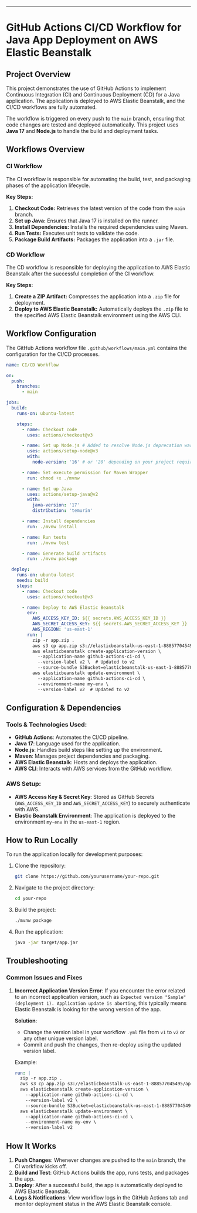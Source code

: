
---

# GitHub Actions CI/CD Workflow for Java App Deployment on AWS Elastic Beanstalk

## Project Overview
This project demonstrates the use of GitHub Actions to implement Continuous Integration (CI) and Continuous Deployment (CD) for a Java application. The application is deployed to AWS Elastic Beanstalk, and the CI/CD workflows are fully automated.

The workflow is triggered on every push to the `main` branch, ensuring that code changes are tested and deployed automatically. This project uses **Java 17** and **Node.js** to handle the build and deployment tasks.

## Workflows Overview

### CI Workflow
The CI workflow is responsible for automating the build, test, and packaging phases of the application lifecycle.

**Key Steps:**
1. **Checkout Code:** Retrieves the latest version of the code from the `main` branch.
2. **Set up Java:** Ensures that Java 17 is installed on the runner.
3. **Install Dependencies:** Installs the required dependencies using Maven.
4. **Run Tests:** Executes unit tests to validate the code.
5. **Package Build Artifacts:** Packages the application into a `.jar` file.

### CD Workflow
The CD workflow is responsible for deploying the application to AWS Elastic Beanstalk after the successful completion of the CI workflow.

**Key Steps:**
1. **Create a ZIP Artifact:** Compresses the application into a `.zip` file for deployment.
2. **Deploy to AWS Elastic Beanstalk:** Automatically deploys the `.zip` file to the specified AWS Elastic Beanstalk environment using the AWS CLI.

## Workflow Configuration
The GitHub Actions workflow file `.github/workflows/main.yml` contains the configuration for the CI/CD processes.

```yaml
name: CI/CD Workflow

on:
  push:
    branches:
      - main

jobs:
  build:
    runs-on: ubuntu-latest

    steps:
      - name: Checkout code
        uses: actions/checkout@v3

      - name: Set up Node.js # Added to resolve Node.js deprecation warning
        uses: actions/setup-node@v3
        with:
          node-version: '16' # or '20' depending on your project requirements

      - name: Set execute permission for Maven Wrapper
        run: chmod +x ./mvnw

      - name: Set up Java
        uses: actions/setup-java@v2
        with:
          java-version: '17'
          distribution: 'temurin'

      - name: Install dependencies
        run: ./mvnw install

      - name: Run tests
        run: ./mvnw test

      - name: Generate build artifacts
        run: ./mvnw package

  deploy:
    runs-on: ubuntu-latest
    needs: build
    steps:
      - name: Checkout code
        uses: actions/checkout@v3

      - name: Deploy to AWS Elastic Beanstalk
        env:
          AWS_ACCESS_KEY_ID: ${{ secrets.AWS_ACCESS_KEY_ID }}
          AWS_SECRET_ACCESS_KEY: ${{ secrets.AWS_SECRET_ACCESS_KEY }}
          AWS_REGION: 'us-east-1'
        run: |
          zip -r app.zip .
          aws s3 cp app.zip s3://elasticbeanstalk-us-east-1-888577045495/app.zip
          aws elasticbeanstalk create-application-version \
            --application-name github-actions-ci-cd \
            --version-label v2 \  # Updated to v2
            --source-bundle S3Bucket=elasticbeanstalk-us-east-1-888577045495,S3Key=app.zip
          aws elasticbeanstalk update-environment \
            --application-name github-actions-ci-cd \
            --environment-name my-env \
            --version-label v2  # Updated to v2
```

## Configuration & Dependencies

### Tools & Technologies Used:
- **GitHub Actions**: Automates the CI/CD pipeline.
- **Java 17**: Language used for the application.
- **Node.js**: Handles build steps like setting up the environment.
- **Maven**: Manages project dependencies and packaging.
- **AWS Elastic Beanstalk**: Hosts and deploys the application.
- **AWS CLI**: Interacts with AWS services from the GitHub workflow.

### AWS Setup:
- **AWS Access Key & Secret Key**: Stored as GitHub Secrets (`AWS_ACCESS_KEY_ID` and `AWS_SECRET_ACCESS_KEY`) to securely authenticate with AWS.
- **Elastic Beanstalk Environment**: The application is deployed to the environment `my-env` in the `us-east-1` region.

## How to Run Locally
To run the application locally for development purposes:

1. Clone the repository:
   ```bash
   git clone https://github.com/yourusername/your-repo.git
   ```
2. Navigate to the project directory:
   ```bash
   cd your-repo
   ```
3. Build the project:
   ```bash
   ./mvnw package
   ```
4. Run the application:
   ```bash
   java -jar target/app.jar
   ```

## Troubleshooting

### Common Issues and Fixes

1. **Incorrect Application Version Error**:
   If you encounter the error related to an incorrect application version, such as `Expected version "Sample" (deployment 1). Application update is aborting`, this typically means Elastic Beanstalk is looking for the wrong version of the app.

   **Solution**:
   - Change the version label in your workflow `.yml` file from `v1` to `v2` or any other unique version label.
   - Commit and push the changes, then re-deploy using the updated version label.

   Example:
   ```yaml
   run: |
     zip -r app.zip .
     aws s3 cp app.zip s3://elasticbeanstalk-us-east-1-888577045495/app.zip
     aws elasticbeanstalk create-application-version \
       --application-name github-actions-ci-cd \
       --version-label v2 \
       --source-bundle S3Bucket=elasticbeanstalk-us-east-1-888577045495,S3Key=app.zip
     aws elasticbeanstalk update-environment \
       --application-name github-actions-ci-cd \
       --environment-name my-env \
       --version-label v2
   ```

## How It Works
1. **Push Changes**: Whenever changes are pushed to the `main` branch, the CI workflow kicks off.
2. **Build and Test**: GitHub Actions builds the app, runs tests, and packages the app.
3. **Deploy**: After a successful build, the app is automatically deployed to AWS Elastic Beanstalk.
4. **Logs & Notifications**: View workflow logs in the GitHub Actions tab and monitor deployment status in the AWS Elastic Beanstalk console.

